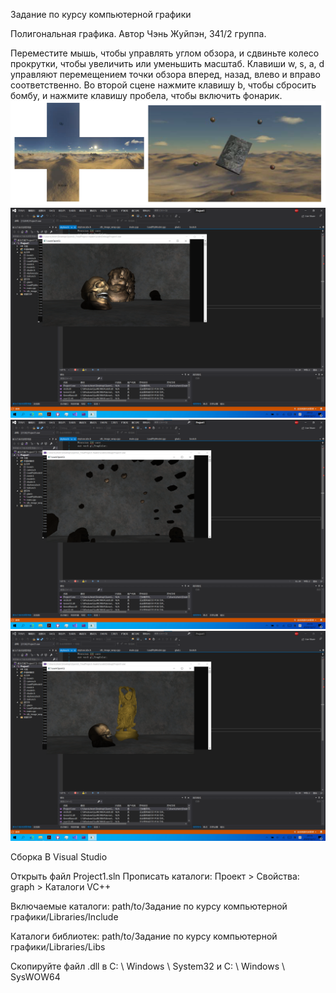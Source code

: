 Задание по курсу компьютерной графики

Полигональная графика. Автор Чэнь Жуйпэн, 341/2 группа.

Переместите мышь, чтобы управлять углом обзора, и сдвиньте колесо прокрутки, чтобы увеличить или уменьшить масштаб.
Клавиши w, s, a, d управляют перемещением точки обзора вперед, назад, влево и вправо соответственно.
Во второй сцене нажмите клавишу b, чтобы сбросить бомбу, и нажмите клавишу пробела, чтобы включить фонарик.
![Image text](https://github.com/chuyunduan/Computer-Graphics/blob/main/4.png)
![Image text](https://github.com/chuyunduan/Computer-Graphics/blob/main/1.png)
![Image text](https://github.com/chuyunduan/Computer-Graphics/blob/main/2.png)
![Image text](https://github.com/chuyunduan/Computer-Graphics/blob/main/3.png)

Сборка
В Visual Studio

Открыть файл Project1.sln
Прописать каталоги: Проект > Свойства: graph > Каталоги VC++

Включаемые каталоги: path/to/Задание по курсу компьютерной графики/Libraries/Include

Каталоги библиотек: path/to/Задание по курсу компьютерной графики/Libraries/Libs

Скопируйте файл .dll в C: \ Windows \ System32 и C: \ Windows \ SysWOW64
